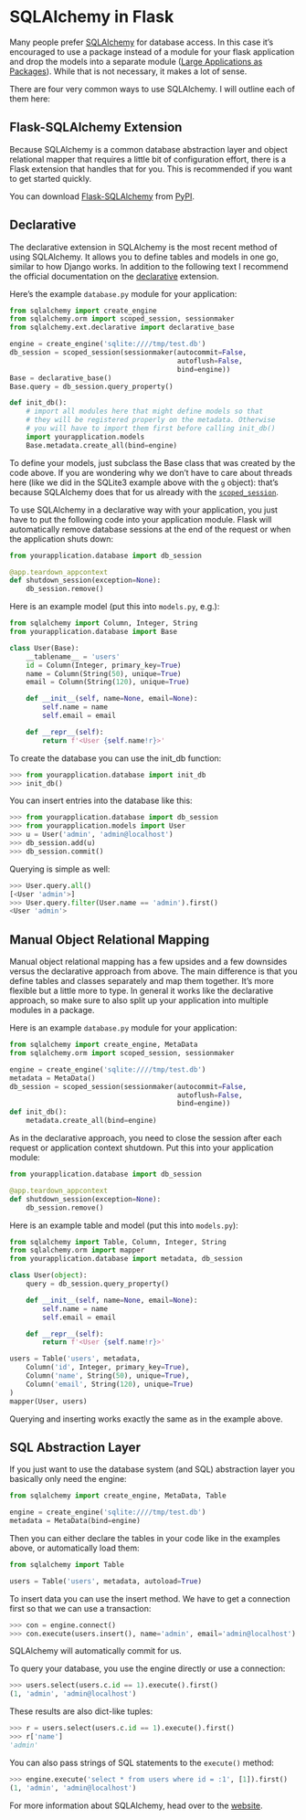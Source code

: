 
# SQLAlchemy in Flask


Many people prefer [SQLAlchemy](https://www.sqlalchemy.org/) for database access. In this case it’s
encouraged to use a package instead of a module for your flask application
and drop the models into a separate module ([Large Applications as Packages](https://flask.palletsprojects.com/../packages/)). While that
is not necessary, it makes a lot of sense.


There are four very common ways to use SQLAlchemy. I will outline each
of them here:



## Flask-SQLAlchemy Extension


Because SQLAlchemy is a common database abstraction layer and object
relational mapper that requires a little bit of configuration effort,
there is a Flask extension that handles that for you. This is recommended
if you want to get started quickly.


You can download [Flask-SQLAlchemy](https://flask-sqlalchemy.palletsprojects.com/) from [PyPI](https://pypi.org/project/Flask-SQLAlchemy/).




## Declarative


The declarative extension in SQLAlchemy is the most recent method of using
SQLAlchemy. It allows you to define tables and models in one go, similar
to how Django works. In addition to the following text I recommend the
official documentation on the [declarative](https://docs.sqlalchemy.org/en/latest/orm/extensions/declarative/) extension.


Here’s the example `database.py` module for your application:



```python
from sqlalchemy import create_engine
from sqlalchemy.orm import scoped_session, sessionmaker
from sqlalchemy.ext.declarative import declarative_base

engine = create_engine('sqlite:////tmp/test.db')
db_session = scoped_session(sessionmaker(autocommit=False,
                                         autoflush=False,
                                         bind=engine))
Base = declarative_base()
Base.query = db_session.query_property()

def init_db():
    # import all modules here that might define models so that
    # they will be registered properly on the metadata. Otherwise
    # you will have to import them first before calling init_db()
    import yourapplication.models
    Base.metadata.create_all(bind=engine)

```


To define your models, just subclass the Base class that was created by
the code above. If you are wondering why we don’t have to care about
threads here (like we did in the SQLite3 example above with the
[`g`](https://flask.palletsprojects.com/../../api/#flask.g "flask.g") object): that’s because SQLAlchemy does that for us
already with the [`scoped_session`](https://docs.sqlalchemy.org/en/20/orm/contextual.html#sqlalchemy.orm.scoped_session "(in SQLAlchemy v2.0)").


To use SQLAlchemy in a declarative way with your application, you just
have to put the following code into your application module. Flask will
automatically remove database sessions at the end of the request or
when the application shuts down:



```python
from yourapplication.database import db_session

@app.teardown_appcontext
def shutdown_session(exception=None):
    db_session.remove()

```


Here is an example model (put this into `models.py`, e.g.):



```python
from sqlalchemy import Column, Integer, String
from yourapplication.database import Base

class User(Base):
    __tablename__ = 'users'
    id = Column(Integer, primary_key=True)
    name = Column(String(50), unique=True)
    email = Column(String(120), unique=True)

    def __init__(self, name=None, email=None):
        self.name = name
        self.email = email

    def __repr__(self):
        return f'<User {self.name!r}>'

```


To create the database you can use the init_db function:



```python
>>> from yourapplication.database import init_db
>>> init_db()

```


You can insert entries into the database like this:



```python
>>> from yourapplication.database import db_session
>>> from yourapplication.models import User
>>> u = User('admin', 'admin@localhost')
>>> db_session.add(u)
>>> db_session.commit()

```


Querying is simple as well:



```python
>>> User.query.all()
[<User 'admin'>]
>>> User.query.filter(User.name == 'admin').first()
<User 'admin'>

```




## Manual Object Relational Mapping


Manual object relational mapping has a few upsides and a few downsides
versus the declarative approach from above. The main difference is that
you define tables and classes separately and map them together. It’s more
flexible but a little more to type. In general it works like the
declarative approach, so make sure to also split up your application into
multiple modules in a package.


Here is an example `database.py` module for your application:



```python
from sqlalchemy import create_engine, MetaData
from sqlalchemy.orm import scoped_session, sessionmaker

engine = create_engine('sqlite:////tmp/test.db')
metadata = MetaData()
db_session = scoped_session(sessionmaker(autocommit=False,
                                         autoflush=False,
                                         bind=engine))
def init_db():
    metadata.create_all(bind=engine)

```


As in the declarative approach, you need to close the session after
each request or application context shutdown. Put this into your
application module:



```python
from yourapplication.database import db_session

@app.teardown_appcontext
def shutdown_session(exception=None):
    db_session.remove()

```


Here is an example table and model (put this into `models.py`):



```python
from sqlalchemy import Table, Column, Integer, String
from sqlalchemy.orm import mapper
from yourapplication.database import metadata, db_session

class User(object):
    query = db_session.query_property()

    def __init__(self, name=None, email=None):
        self.name = name
        self.email = email

    def __repr__(self):
        return f'<User {self.name!r}>'

users = Table('users', metadata,
    Column('id', Integer, primary_key=True),
    Column('name', String(50), unique=True),
    Column('email', String(120), unique=True)
)
mapper(User, users)

```


Querying and inserting works exactly the same as in the example above.




## SQL Abstraction Layer


If you just want to use the database system (and SQL) abstraction layer
you basically only need the engine:



```python
from sqlalchemy import create_engine, MetaData, Table

engine = create_engine('sqlite:////tmp/test.db')
metadata = MetaData(bind=engine)

```


Then you can either declare the tables in your code like in the examples
above, or automatically load them:



```python
from sqlalchemy import Table

users = Table('users', metadata, autoload=True)

```


To insert data you can use the insert method. We have to get a
connection first so that we can use a transaction:



```python
>>> con = engine.connect()
>>> con.execute(users.insert(), name='admin', email='admin@localhost')

```


SQLAlchemy will automatically commit for us.


To query your database, you use the engine directly or use a connection:



```python
>>> users.select(users.c.id == 1).execute().first()
(1, 'admin', 'admin@localhost')

```


These results are also dict-like tuples:



```python
>>> r = users.select(users.c.id == 1).execute().first()
>>> r['name']
'admin'

```


You can also pass strings of SQL statements to the
`execute()` method:



```python
>>> engine.execute('select * from users where id = :1', [1]).first()
(1, 'admin', 'admin@localhost')

```


For more information about SQLAlchemy, head over to the
[website](https://www.sqlalchemy.org/).







